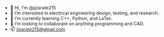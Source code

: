 - 👋 Hi, I’m @jjzarate215
- 👀 I’m interested in electrical engineering design, testing, and research.
- 🌱 I’m currently learning C++, Python, and LaTex.
- 💞️ I’m looking to collaborate on anything programming and CAD.
- 📫 jjzarate215@gmail.com

<!---
jjzarate215/jjzarate215 is a ✨ special ✨ repository because its `README.md` (this file) appears on your GitHub profile.
You can click the Preview link to take a look at your changes.
--->
